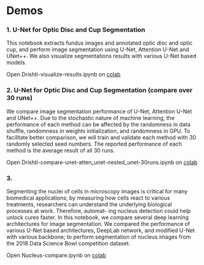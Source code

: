 # Demos

### 1. U-Net for Optic Disc and Cup Segmentation

This notebook extracts fundus images and annotated optic disc and optic cup, and perform image segmentation using U-Net, Attention U-Net and UNet++. We also visualize segmentations results with various U-Net based models.

Open Drishti-visualize-results.ipynb on [colab](https://colab.research.google.com/github/jinglescode/meditorch/blob/master/demo/Drishti-visualize-results.ipynb)

### 2. U-Net for Optic Disc and Cup Segmentation (compare over 30 runs)

We compare image segmentation performance of U-Net, Attention U-Net and UNet++. Due to the stochastic nature of machine learning, the performance of each method can be affected by the randomness in data shuffle, randomness in weights initialization, and randomness in GPU. To facilitate better comparison, we will train and validate each method with 30 randomly selected seed numbers. The reported performance of each method is the average result of all 30 runs.

Open Drishti-compare-unet-atten_unet-nested_unet-30runs.ipynb on [colab](https://colab.research.google.com/github/jinglescode/meditorch/blob/master/demo/Drishti-compare-unet-atten_unet-nested_unet-30runs.ipynb)

### 3. 

Segmenting the nuclei of cells in microscopy images is critical for many biomedical applications; by measuring how cells react to various treatments, researchers can understand the underlying biological processes at work. Therefore, automat- ing nucleus detection could help unlock cures faster. In this notebook, we compare several deep learning architectures for image segmentation. We compared the performance of various U-Net based architectures, DeepLab network, and modified U-Net with various backbone; to perform segmentation of nucleus images from the 2018 Data Science Bowl competition dataset. 

Open Nucleus-compare.ipynb on [colab](https://colab.research.google.com/github/jinglescode/meditorch/blob/master/demo/Nucleus-compare.ipynb)
